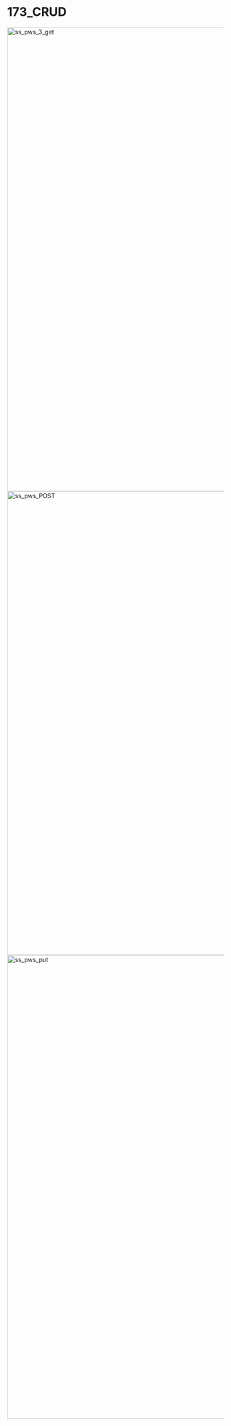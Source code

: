 # 173_CRUD
<img width="1920" height="1080" alt="ss_pws_3_get" src="https://github.com/user-attachments/assets/e779f80f-fee6-4d87-932e-089c97d1e3b7" />
<img width="1920" height="1080" alt="ss_pws_POST" src="https://github.com/user-attachments/assets/350f8edd-5c9a-4cd3-9707-0d083b09f92c" />
<img width="1920" height="1080" alt="ss_pws_put" src="https://github.com/user-attachments/assets/5ac6ebb5-7c3a-476a-a8aa-328a53b25ec7" />
